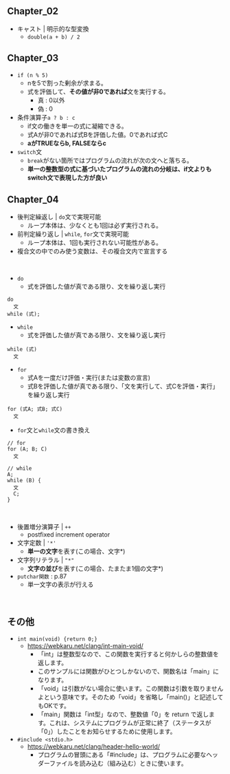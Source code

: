## Chapter_02
- キャスト | 明示的な型変換
  - `double(a + b) / 2`

## Chapter_03
- `if (n % 5)`
  - nを5で割った剰余が求まる。
  - 式を評価して、**その値が非0であれば**文を実行する。
    - 真 : 0以外
    - 偽 : 0
- 条件演算子`a ? b : c`
  - if文の働きを単一の式に凝縮できる。
  - 式Aが非0であれば式Bを評価した値。0であれば式C
  - **aがTRUEならb, FALSEならc**
- `switch`文
  - `break`がない箇所ではプログラムの流れが次の文へと落ちる。
  - **単一の整数型の式に基づいたプログラムの流れの分岐は、if文よりもswitch文で表現した方が良い**

## Chapter_04
- 後判定繰返し | `do`文で実現可能
  - ループ本体は、少なくとも1回は必ず実行される。
- 前判定繰り返し | `while`, `for`文で実現可能
  - ループ本体は、1回も実行されない可能性がある。
- 複合文の中でのみ使う変数は、その複合文内で宣言する

<br>

- `do`
  - 式を評価した値が真である限り、文を繰り返し実行
```
do
  文
while (式);
```

- `while`
  - 式を評価した値が真である限り、文を繰り返し実行
```
while (式)
  文
```

- `for`
  - 式Aを一度だけ評価・実行(または変数の宣言)
  - 式Bを評価した値が真である限り、「文を実行して、式Cを評価・実行」を繰り返し実行
```
for (式A; 式B; 式C)
  文
```

- `for`文と`while`文の書き換え

```
// for
for (A; B; C)
  文

// while
A;
while (B) {
  文
  C;
}
```

<br>

- 後置増分演算子 | `++`
  - postfixed increment operator
- 文字定数 | `'*'`
  - **単一の文字**を表す(この場合、文字*)
- 文字列リテラル | `"*"`
  - **文字の並び**を表す(この場合、たまたま1個の文字*)
- `putchar関数` : p.87
  - 単一文字の表示が行える

<br>

## その他
- `int main(void) {return 0;}`
  - https://webkaru.net/clang/int-main-void/
    - 「int」は整数型なので、この関数を実行すると何かしらの整数値を返します。
    - このサンプルには関数がひとつしかないので、関数名は「main」になります。
    - 「void」は引数がない場合に使います。この関数は引数を取りませんよという意味です。そのため「void」を省略し「main()」と記述してもOKです。
    - 「main」関数は「int型」なので、整数値「0」を return で返します。これは、システムにプログラムが正常に終了（ステータスが「0」）したことをお知らせするために使用します。
- `#include <stdio.h>`
  - https://webkaru.net/clang/header-hello-world/
    - プログラムの冒頭にある「#include」は、プログラムに必要なヘッダーファイルを読み込む（組み込む）ときに使います。